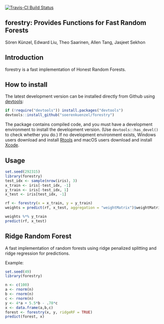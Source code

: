[![Travis-CI Build Status](https://travis-ci.org/soerenkuenzel/forestry.svg?branch=master)](https://travis-ci.org/soerenkuenzel/forestry)

## forestry: Provides Functions for Fast Random Forests

Sören Künzel, Edward Liu, Theo Saarinen, Allen Tang, Jasjeet Sekhon

## Introduction

forestry is a fast implementation of Honest Random Forests. 

## How to install

The latest development version can be installed directly from Github using [devtools](https://github.com/hadley/devtools):

```R
if (!require("devtools")) install.packages("devtools")
devtools::install_github("soerenkuenzel/forestry")
```

The package contains compiled code, and you must have a development environment to install the development version. (Use `devtools::has_devel()` to check whether you do.) If no development environment exists, Windows users download and install [Rtools](https://cran.r-project.org/bin/windows/Rtools/) and macOS users download and install [Xcode](https://itunes.apple.com/us/app/xcode/id497799835).

## Usage 

```R
set.seed(292315)
library(forestry)
test_idx <- sample(nrow(iris), 3)
x_train <- iris[-test_idx, -1]
y_train <- iris[-test_idx, 1]
x_test <- iris[test_idx, -1]

rf <- forestry(x = x_train, y = y_train)
weights = predict(rf, x_test, aggregation = "weightMatrix")$weightMatrix

weights %*% y_train
predict(rf, x_test)
```

## Ridge Random Forest

A fast implementation of random forests using ridge penalized splitting and ridge regression for predictions.

Example:

```R
set.seed(49)
library(forestry)

n <- c(100)
a <- rnorm(n)
b <- rnorm(n)
c <- rnorm(n)
y <- 4*a + 5.5*b - .78*c
x <- data.frame(a,b,c)
forest <- forestry(x, y, ridgeRF = TRUE)
predict(forest, x)
```
